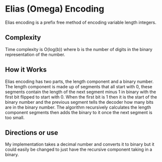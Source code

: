 # Elias (Omega) Encoding
 Elias encoding is a prefix free method of encoding variable length integers.

## Complexity
Time complexity is O(log(b)) where b is the number of digits in the binary representation of the number.

## How it Works
Elias encoding has two parts, the length component and a binary number.  The length component is made up of segments that all start with 0, these segments contain the length of the next segment minus 1 in binary with the first bit flipped to start with 0.  When the first bit is 1 then it is the start of the binary number and the previous segment tells the decoder how many bits are in the binary number.  The algorithm recursively calculates the length component segments then adds the binary to it once the next segment is too small.

## Directions or use
My implementation takes a decimal number and converts it to binary but it could easily be changed to just have the recursive component taking in a binary.
